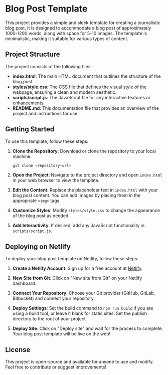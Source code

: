 # Blog Post Template

This project provides a simple and sleek template for creating a journalistic blog post. It is designed to accommodate a blog post of approximately 1000-1200 words, along with space for 5-10 images. The template is minimalistic, making it suitable for various types of content.

## Project Structure

The project consists of the following files:

- **index.html**: The main HTML document that outlines the structure of the blog post.
- **styles/style.css**: The CSS file that defines the visual style of the webpage, ensuring a clean and modern aesthetic.
- **scripts/script.js**: The JavaScript file for any interactive features or enhancements.
- **README.md**: This documentation file that provides an overview of the project and instructions for use.

## Getting Started

To use this template, follow these steps:

1. **Clone the Repository**: Download or clone the repository to your local machine.
   
   ```bash
   git clone <repository-url>
   ```

2. **Open the Project**: Navigate to the project directory and open `index.html` in your web browser to view the template.

3. **Edit the Content**: Replace the placeholder text in `index.html` with your blog post content. You can add images by placing them in the appropriate `<img>` tags.

4. **Customize Styles**: Modify `styles/style.css` to change the appearance of the blog post as needed.

5. **Add Interactivity**: If desired, add any JavaScript functionality in `scripts/script.js`.

## Deploying on Netlify

To deploy your blog post template on Netlify, follow these steps:

1. **Create a Netlify Account**: Sign up for a free account at [Netlify](https://www.netlify.com/).

2. **New Site from Git**: Click on "New site from Git" on your Netlify dashboard.

3. **Connect Your Repository**: Choose your Git provider (GitHub, GitLab, Bitbucket) and connect your repository.

4. **Deploy Settings**: Set the build command to `npm run build` if you are using a build tool, or leave it blank for static sites. Set the publish directory to the root of your project.

5. **Deploy Site**: Click on "Deploy site" and wait for the process to complete. Your blog post template will be live on the web!

## License

This project is open-source and available for anyone to use and modify. Feel free to contribute or suggest improvements!